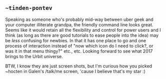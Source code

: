 ## `~tinden-pontev`
Speaking as someone who's probably mid-way between uber geek and your computer illiterate grandpa, the friendly command line looks great.  Seems like it would retain all the flexibility and control for power users and I think (as long as there are good tutorials to ease people into the idea) may be *less* confusing for newbies.  In that it has one place to go and one process of interaction instead of "now which icon do I need to click?, or was it in that menu thingy?"  etc., etc. 
Looking forward to see what 2017 brings to the Urbit universe. 

BTW, I know they are just screen shots, but I'm curious how you picked ~hocten in Galen's /talk/me screen, 'cause I believe that's my star :)  
